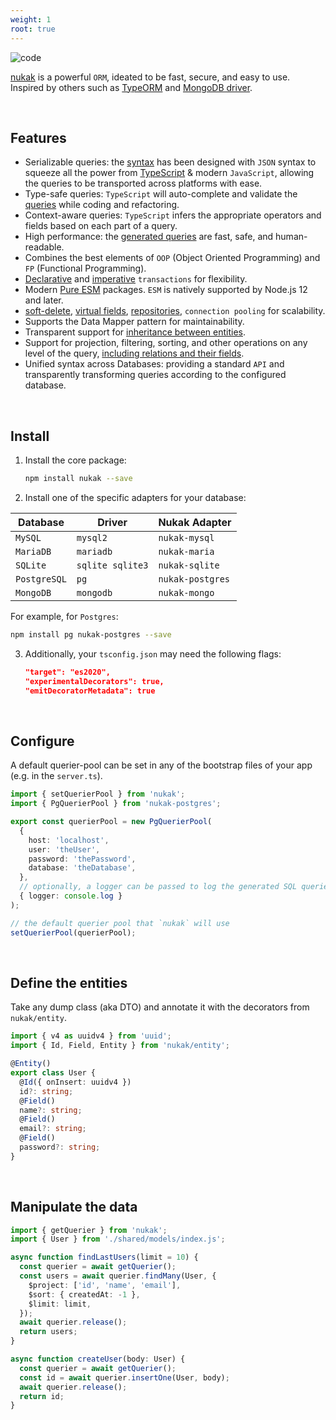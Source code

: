 ```yaml
---
weight: 1
root: true
---
```


![code](/code.webp 'code')

[nukak](https://nukak.org) is a powerful `ORM`, ideated to be fast, secure, and easy to use. Inspired by others such as [TypeORM](https://typeorm.io) and [MongoDB driver](https://www.mongodb.com/docs/drivers/node/current/fundamentals/crud/query-document/).

&nbsp;

## Features

- Serializable queries: the [syntax](https://nukak.org/docs/querying-logical-operators) has been designed with `JSON` syntax to squeeze all the power from [TypeScript](http://www.typescriptlang.org/) & modern `JavaScript`, allowing the queries to be transported across platforms with ease.
- Type-safe queries: `TypeScript` will auto-complete and validate the [queries](https://nukak.org/docs/querying-comparison-operators) while coding and refactoring.
- Context-aware queries: `TypeScript` infers the appropriate operators and fields based on each part of a query.
- High performance: the [generated queries](https://www.nukak.org/docs/querying-logical-operators) are fast, safe, and human-readable.
- Combines the best elements of `OOP` (Object Oriented Programming) and `FP` (Functional Programming).
- [Declarative](https://nukak.org/docs/transactions-declarative) and [imperative](https://nukak.org/docs/transactions-imperative) `transactions` for flexibility.
- Modern [Pure ESM](https://gist.github.com/sindresorhus/a39789f98801d908bbc7ff3ecc99d99c) packages. `ESM` is natively supported by Node.js 12 and later.
- [soft-delete](https://nukak.org/docs/entities-soft-delete), [virtual fields](https://nukak.org/docs/entities-virtual-fields), [repositories](https://nukak.org/docs/querying-repository), `connection pooling` for scalability.
- Supports the Data Mapper pattern for maintainability.
- Transparent support for [inheritance between entities](https://nukak.org/docs/entities-inheritance).
- Support for projection, filtering, sorting, and other operations on any level of the query, [including relations and their fields](https://www.nukak.org/docs/querying-relations).
- Unified syntax across Databases: providing a standard `API` and transparently transforming queries according to the configured database.

&nbsp;

## Install

1. Install the core package:

   ```sh
   npm install nukak --save
   ```

2. Install one of the specific adapters for your database:

| Database     | Driver           | Nukak Adapter    |
| ------------ | ---------------- | ---------------- |
| `MySQL`      | `mysql2`         | `nukak-mysql`    |
| `MariaDB`    | `mariadb`        | `nukak-maria`    |
| `SQLite`     | `sqlite sqlite3` | `nukak-sqlite`   |
| `PostgreSQL` | `pg`             | `nukak-postgres` |
| `MongoDB`    | `mongodb`        | `nukak-mongo`    |

For example, for `Postgres`:

```sh
npm install pg nukak-postgres --save
```

3. Additionally, your `tsconfig.json` may need the following flags:

   ```json
   "target": "es2020",
   "experimentalDecorators": true,
   "emitDecoratorMetadata": true
   ```

&nbsp;

## Configure

A default querier-pool can be set in any of the bootstrap files of your app (e.g. in the `server.ts`).

```ts
import { setQuerierPool } from 'nukak';
import { PgQuerierPool } from 'nukak-postgres';

export const querierPool = new PgQuerierPool(
  {
    host: 'localhost',
    user: 'theUser',
    password: 'thePassword',
    database: 'theDatabase',
  },
  // optionally, a logger can be passed to log the generated SQL queries
  { logger: console.log }
);

// the default querier pool that `nukak` will use
setQuerierPool(querierPool);
```

&nbsp;

## Define the entities

Take any dump class (aka DTO) and annotate it with the decorators from `nukak/entity`.

```ts
import { v4 as uuidv4 } from 'uuid';
import { Id, Field, Entity } from 'nukak/entity';

@Entity()
export class User {
  @Id({ onInsert: uuidv4 })
  id?: string;
  @Field()
  name?: string;
  @Field()
  email?: string;
  @Field()
  password?: string;
}
```

&nbsp;

## Manipulate the data

```ts
import { getQuerier } from 'nukak';
import { User } from './shared/models/index.js';

async function findLastUsers(limit = 10) {
  const querier = await getQuerier();
  const users = await querier.findMany(User, {
    $project: ['id', 'name', 'email'],
    $sort: { createdAt: -1 },
    $limit: limit,
  });
  await querier.release();
  return users;
}

async function createUser(body: User) {
  const querier = await getQuerier();
  const id = await querier.insertOne(User, body);
  await querier.release();
  return id;
}
```
